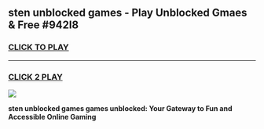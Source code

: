 
## sten unblocked games - Play Unblocked Gmaes & Free #942l8
<h3>
<a href="https://news.freeplayer.one?title=sten_unblocked_games&ref=03M">CLICK TO PLAY</a></h3>
<hr>

<h3>
<a href="https://news.freeplayer.one?title=sten_unblocked_games&ref=03M">CLICK 2 PLAY</a>
  
</h3>

<a href="https://news.freeplayer.one?title=sten_unblocked_games&ref=03M"><img src="https://clearcache.store/games.png"></a>


**sten unblocked games games unblocked: Your Gateway to Fun and Accessible Online Gaming**
